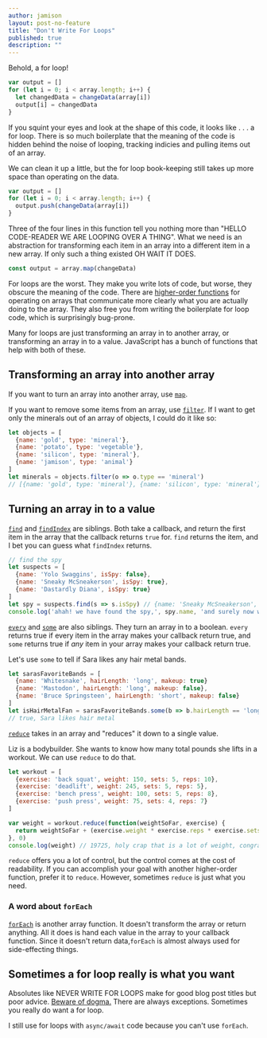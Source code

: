 ```yaml
---
author: jamison
layout: post-no-feature
title: "Don't Write For Loops"
published: true
description: ""
---
```


Behold, a for loop!

```JavaScript
var output = []
for (let i = 0; i < array.length; i++) {
  let changedData = changeData(array[i])
  output[i] = changedData
}
```

If you squint your eyes and look at the shape of this code, it looks like . . .
a for loop. There is so much boilerplate that the meaning of the code is hidden
behind the noise of looping, tracking indicies and pulling items out of an
array.

We can clean it up a little, but the for loop book-keeping still takes up more
space than operating on the data.

```JavaScript
var output = []
for (let i = 0; i < array.length; i++) {
  output.push(changeData(array[i])
}
```

Three of the four lines in this function tell you nothing more than "HELLO
CODE-READER WE ARE LOOPING OVER A THING". What we need is an abstraction for
transforming each item in an array into a different item in a new array. If
only such a thing existed OH WAIT IT DOES.

```JavaScript
const output = array.map(changeData)
```

For loops are the worst. They make you write lots of code, but worse, they
obscure the meaning of the code. There are [higher-order
functions](http://eloquentjavascript.net/05_higher_order.html#h_xxCc98lOBK)
for operating on arrays that communicate more clearly what you are actually
doing to the array. They also free you from writing the boilerplate for loop
code, which is surprisingly bug-prone.

Many for loops are just transforming an array in to another array, or
transforming an array in to a value. JavaScript has a bunch of functions that
help with both of these.

## Transforming an array into another array


If you want to turn an array into another array, use
[`map`](https://developer.mozilla.org/en-US/docs/Web/JavaScript/Reference/Global_Objects/Array/map).


If you want to remove some items from an array, use
[`filter`](https://developer.mozilla.org/en-US/docs/Web/JavaScript/Reference/Global_Objects/Array/filter).
If I want to get only the minerals out of an array of objects, I could do it like so:

```JavaScript
let objects = [
  {name: 'gold', type: 'mineral'},
  {name: 'potato', type: 'vegetable'},
  {name: 'silicon', type: 'mineral'},
  {name: 'jamison', type: 'animal'}
]
let minerals = objects.filter(o => o.type == 'mineral')
// [{name: 'gold', type: 'mineral'}, {name: 'silicon', type: 'mineral'}]
```


## Turning an array in to a value


[`find`](https://developer.mozilla.org/en-US/docs/Web/JavaScript/Reference/Global_Objects/Array/find)
and [`findIndex`](https://developer.mozilla.org/en-US/docs/Web/JavaScript/Reference/Global_Objects/Array/findIndex)
are siblings. Both take a callback, and return the first item in the array
that the callback returns `true` for. `find` returns the item, and I bet you
can guess what `findIndex` returns.

```JavaScript
// find the spy
let suspects = [
  {name: 'Yolo Swaggins', isSpy: false},
  {name: 'Sneaky McSneakerson', isSpy: true},
  {name: 'Dastardly Diana', isSpy: true}
]
let spy = suspects.find(s => s.isSpy) // {name: 'Sneaky McSneakerson', isSpy: true},
console.log('ahah! we have found the spy,', spy.name, 'and surely now we are safe!')
```

[`every`](https://developer.mozilla.org/en-US/docs/Web/JavaScript/Reference/Global_Objects/Array/every)
and [`some`](https://developer.mozilla.org/en-US/docs/Web/JavaScript/Reference/Global_Objects/Array/some)
are also siblings. They turn an array in to a boolean. `every` returns true
if every item in the array makes your callback return true, and `some` returns
true if *any* item in your array makes your callback return true.

Let's use `some` to tell if Sara likes any hair metal bands.

```JavaScript
let sarasFavoriteBands = [
  {name: 'Whitesnake', hairLength: 'long', makeup: true}
  {name: 'Mastodon', hairLength: 'long', makeup: false},
  {name: 'Bruce Springsteen', hairLength: 'short', makeup: false}
]
let isHairMetalFan = sarasFavoriteBands.some(b => b.hairLength == 'long' && b.makeup)
// true, Sara likes hair metal
```

[`reduce`](https://developer.mozilla.org/en-US/docs/Web/JavaScript/Reference/Global_Objects/Array/Reduc://developer.mozilla.org/en-US/docs/Web/JavaScript/Reference/Global_Objects/Array/Reduce)
takes in an array and "reduces" it down to a single value.

Liz is a bodybuilder. She wants to know how many total pounds she lifts in a
workout. We can use `reduce` to do that.

```JavaScript
let workout = [
  {exercise: 'back squat', weight: 150, sets: 5, reps: 10},
  {exercise: 'deadlift', weight: 245, sets: 5, reps: 5},
  {exercise: 'bench press', weight: 100, sets: 5, reps: 8},
  {exercise: 'push press', weight: 75, sets: 4, reps: 7}
]

var weight = workout.reduce(function(weightSoFar, exercise) {
  return weightSoFar + (exercise.weight * exercise.reps * exercise.sets)
}, 0)
console.log(weight) // 19725, holy crap that is a lot of weight, congrats Liz
```

`reduce` offers you a lot of control, but the control comes at the cost of
readability. If you can accomplish your goal with another higher-order
function, prefer it to `reduce`. However, sometimes `reduce` is just what you
need.

### A word about `forEach`

[`forEach`](https://developer.mozilla.org/en-US/docs/Web/JavaScript/Reference/Global_Objects/Array/forEach)
is another array function. It doesn't transform the array or return anything.
All it does is hand each value in the array to your callback function. Since it
doesn't return data,`forEach` is almost always used for side-effecting things.

## Sometimes a for loop really is what you want

Absolutes like NEVER WRITE FOR LOOPS make for good blog post titles but poor
advice. [Beware of
dogma.](https://speakerdeck.com/anguscroll/the-politics-of-javascript) There
are always exceptions. Sometimes you really do want a for loop.

I still use for loops with `async/await` code because you can't use `forEach`.
